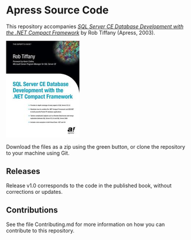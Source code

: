 # Apress Source Code

This repository accompanies [*SQL Server CE Database Development with the .NET Compact Framework*](http://www.apress.com/9781590591192) by Rob Tiffany (Apress, 2003).

![Cover image](9781590591192.jpg)

Download the files as a zip using the green button, or clone the repository to your machine using Git.

## Releases

Release v1.0 corresponds to the code in the published book, without corrections or updates.

## Contributions

See the file Contributing.md for more information on how you can contribute to this repository.
